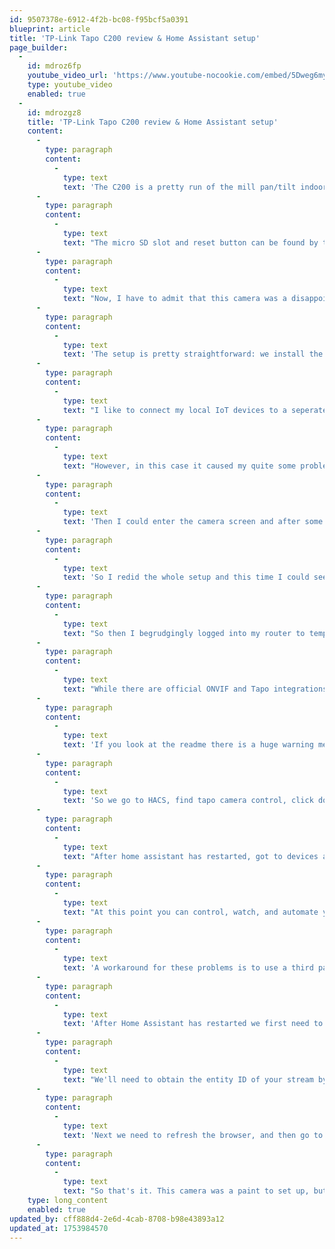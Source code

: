 ```yaml
---
id: 9507378e-6912-4f2b-bc08-f95bcf5a0391
blueprint: article
title: 'TP-Link Tapo C200 review & Home Assistant setup'
page_builder:
  -
    id: mdroz6fp
    youtube_video_url: 'https://www.youtube-nocookie.com/embed/5Dweg6myRw8?si=l_wTFLqlykhh-kZO'
    type: youtube_video
    enabled: true
  -
    id: mdrozgz8
    title: 'TP-Link Tapo C200 review & Home Assistant setup'
    content:
      -
        type: paragraph
        content:
          -
            type: text
            text: 'The C200 is a pretty run of the mill pan/tilt indoor security camera with detection features for motion, people, and crying babies. In the box you get the camera, a power adapter, some paperwork, and some mounting hardware. It comes with an app and cloud subscription, but also supports local recording and ONVIF, more on that later.'
      -
        type: paragraph
        content:
          -
            type: text
            text: "The micro SD slot and reset button can be found by twisting the lens upwards, so the first thing we'll do is insert an SD card. Then we can plug it in and let it boot. It appears to do a little dance to callibrate the pan/tilt mechanism before settling into the red/green blinking pattern meaning it's ready for setup."
      -
        type: paragraph
        content:
          -
            type: text
            text: "Now, I have to admit that this camera was a disappointment in terms of privacy and Home Assistant compatibility, and I would not recommend this device. It turns out there is no web interface at all and the only way to set up the camera is with the app which requires a TP-Link account and an internet connection. So let's grit our teeth and get this thing working."
      -
        type: paragraph
        content:
          -
            type: text
            text: 'The setup is pretty straightforward: we install the Tapo app, create our account, and click through some prompts. New we can press the plus to add a device, find the C200, and follow the instructions.'
      -
        type: paragraph
        content:
          -
            type: text
            text: "I like to connect my local IoT devices to a seperate VLAN that blocks their internet access. Subscribe and let me know in the comments if you'd like to see a video on how to set up secure VLANs for your IoT devices, including ones that do need cloud access."
      -
        type: paragraph
        content:
          -
            type: text
            text: "However, in this case it caused my quite some problems. The first time pairing failed because my phone didn't connect to the IoT network. The second time it got through and I was able to name and label the device."
      -
        type: paragraph
        content:
          -
            type: text
            text: 'Then I could enter the camera screen and after some introductory prompts format the SD card. However, the live feed did not load, and even more concerning, after I exited to the main screen, the camera completely disappeared from the app!'
      -
        type: paragraph
        content:
          -
            type: text
            text: 'So I redid the whole setup and this time I could see the live feed. So then I proceeded to device settings, advanced settings, camera account. We need to set account credetials here in order to be able to connect using third party software to access RTSP and ONVIF. However, I got another error and afterwards the camera once again vanished from the app completely.'
      -
        type: paragraph
        content:
          -
            type: text
            text: "So then I begrudgingly logged into my router to temporarily disable the ACL that blocks internet access, and as they say, fourth time's the charm. This time I was able to set account credentials and move on to setting up Home Assistant."
      -
        type: paragraph
        content:
          -
            type: text
            text: "While there are official ONVIF and Tapo integrations, ONVIF will not expose the full camera functionality, and Tapo only supports stuff like light bulbs and switches. So for the best results we will need to go into HACS and install the third party Tapo Camera Control integration. (let me know if you're interested in a video about setting up HACS)"
      -
        type: paragraph
        content:
          -
            type: text
            text: 'If you look at the readme there is a huge warning message that you should not update your camera because it will stop working with this integration. A telltale sign of proprietary shenanigans.'
      -
        type: paragraph
        content:
          -
            type: text
            text: 'So we go to HACS, find tapo camera control, click download, click download again, go to settings, and restart Home Assistant.'
      -
        type: paragraph
        content:
          -
            type: text
            text: "After home assistant has restarted, got to devices and services, and add the tapo camera control integration. Here you'll have to find the IP of your camera, either in the Tapo app or in your router's web interface. Next you'll have to enter the camera account credentials we created in the app. And finally, for some reason, the password to your TP-Link account. On the next screen there are a few camera settings which I've left at the defaults. And finally, you can add the camera to a zone if you want."
      -
        type: paragraph
        content:
          -
            type: text
            text: "At this point you can control, watch, and automate your camera, but if you go to media, camera, and open the stream, you'll see that the stream has a large delay and no sound."
      -
        type: paragraph
        content:
          -
            type: text
            text: 'A workaround for these problems is to use a third party WebRTC camera integration which we can install from HACS. Once again find the integration, press download and restart Home Assistant.'
      -
        type: paragraph
        content:
          -
            type: text
            text: 'After Home Assistant has restarted we first need to go back to devices and services and add the WebRTC service, leaving everything at the default.'
      -
        type: paragraph
        content:
          -
            type: text
            text: "We'll need to obtain the entity ID of your stream by going to settings, devices and services, entities, and searching for camera.tapo"
      -
        type: paragraph
        content:
          -
            type: text
            text: 'Next we need to refresh the browser, and then go to a dashboard, press edit, add card, and search for the WebRTC Camera card. Here we need to replace URL with entity and pass the camera stream entity that we added. Then press save, done, unmute the stream, and have a listen.'
      -
        type: paragraph
        content:
          -
            type: text
            text: "So that's it. This camera was a paint to set up, but in the end the result is not terrible. Thank you for watching, and I hope to see you in the next video."
    type: long_content
    enabled: true
updated_by: cff888d4-2e6d-4cab-8708-b98e43893a12
updated_at: 1753984570
---
```

